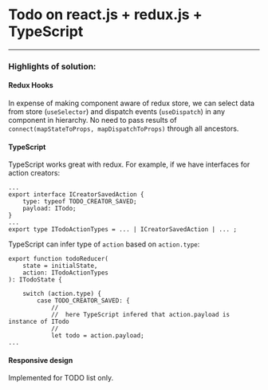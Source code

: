 # Todo on react.js + redux.js + TypeScript
---
### Highlights of solution:

#### Redux Hooks
In expense of making component aware of redux store, we can select data
from store (`useSelector`) and dispatch events (`useDispatch`)
in any component in hierarchy.
No need to pass results of `connect(mapStateToProps, mapDispatchToProps)` through all ancestors.
   


#### TypeScript

TypeScript works great with redux.
For example, if we have interfaces for action creators: 
```
...
export interface ICreatorSavedAction {
    type: typeof TODO_CREATOR_SAVED;
    payload: ITodo;
}
...
export type ITodoActionTypes = ... | ICreatorSavedAction | ... ;
```
TypeScript can infer type of `action` based on `action.type`:
```
export function todoReducer(
    state = initialState,
    action: ITodoActionTypes
): ITodoState {

    switch (action.type) {
        case TODO_CREATOR_SAVED: {
            //
            //  here TypeScript infered that action.payload is instance of ITodo
            //
            let todo = action.payload;  
...            
```

#### Responsive design
Implemented for TODO list only.



